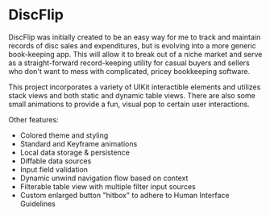 # DiscFlip
DiscFlip was initially created to be an easy way for me to track and maintain records of disc sales and expenditures, but is evolving into a more generic book-keeping app. This will allow it to break out of a niche market and serve as a straight-forward record-keeping utility for casual buyers and sellers who don't want to mess with complicated, pricey bookkeeping software.

This project incorporates a variety of UIKit interactible elements and utilizes stack views and both static and dynamic table views. There are also some small animations to provide a fun, visual pop to certain user interactions.

Other features:
- Colored theme and styling
- Standard and Keyframe animations
- Local data storage & persistence
- Diffable data sources
- Input field validation
- Dynamic unwind navigation flow based on context
- Filterable table view with multiple filter input sources
- Custom enlarged button "hitbox" to adhere to Human Interface Guidelines
